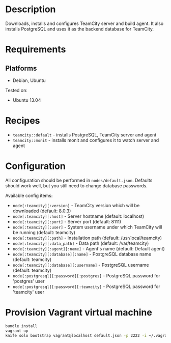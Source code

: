 # Description
Downloads, installs and configures TeamCity server and build agent. It also installs PostgreSQL and uses it as the backend database for TeamCity.

# Requirements
## Platforms
* Debian, Ubuntu

Tested on:

* Ubuntu 13.04

# Recipes

* ```teamcity::default``` - installs PostgreSQL, TeamCity server and agent
* ```teamcity::monit``` - installs monit and configures it to watch server and agent

# Configuration
All configuration should be performed in ```nodes/default.json```. Defaults should work well, but you still need to change database passwords.

Available config items:

* ```node[:teamcity][:version]``` - TeamCity version which will be downloaded (default: 8.0.3)
* ```node[:teamcity][:host]``` - Server hostname (default: localhost)
* ```node[:teamcity][:port]``` - Server port (default: 8111)
* ```node[:teamcity][:user]``` - System username under which TeamCity will be running (default: teamcity)
* ```node[:teamcity][:path]``` - Installation path (default: /usr/local/teamcity)
* ```node[:teamcity][:data_path]``` - Data path (default: /var/teamcity)
* ```node[:teamcity][:agent][:name]``` - Agent's name (default: Default agent)
* ```node[:teamcity][:database][:name]``` - PostgreSQL database name (default: teamcity)
* ```node[:teamcity][:database][:username]``` - PostgreSQL username (default: teamcity)
* ```node[:postgresql][:password][:postgres]``` - PostgreSQL password for 'postgres' user
* ```node[:postgresql][:password][:teamcity]``` - PostgreSQL password for 'teamcity' user

# Provision Vagrant virtual machine

```bash
bundle install
vagrant up
knife solo bootstrap vagrant@localhost default.json -p 2222 -i ~/.vagrant.d/insecure_private_key
```

